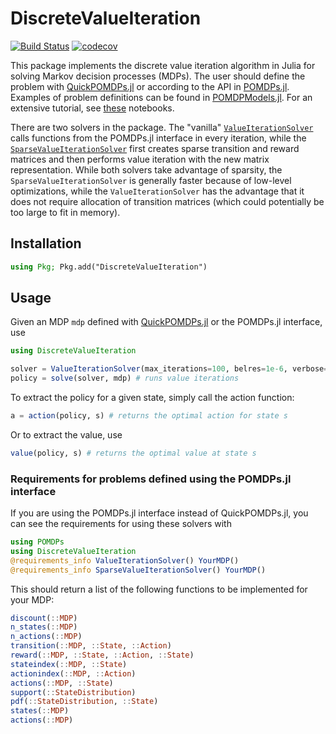 # DiscreteValueIteration

[![Build Status](https://travis-ci.org/JuliaPOMDP/DiscreteValueIteration.jl.svg?branch=master)](https://travis-ci.org/JuliaPOMDP/DiscreteValueIteration.jl)
[![codecov](https://codecov.io/github/JuliaPOMDP/DiscreteValueIteration.jl/branch/master/graph/badge.svg?token=Qcmkye6fB0)](https://codecov.io/github/JuliaPOMDP/DiscreteValueIteration.jl)

This package implements the discrete value iteration algorithm in Julia for solving Markov decision processes (MDPs).
The user should define the problem with [QuickPOMDPs.jl](https://github.com/JuliaPOMDP/QuickPOMDPs.jl) or according to the API in [POMDPs.jl](https://github.com/JuliaPOMDP/POMDPs.jl). Examples of
problem definitions can be found in [POMDPModels.jl](https://github.com/JuliaPOMDP/POMDPModels.jl). For an extensive tutorial, see [these](https://github.com/JuliaPOMDP/POMDPExamples.jl) notebooks.

There are two solvers in the package. The "vanilla" [`ValueIterationSolver`](src/vanilla.jl) calls functions from the POMDPs.jl interface in every iteration, while the [`SparseValueIterationSolver`](src/sparse.jl) first creates sparse transition and reward matrices and then performs value iteration with the new matrix representation. While both solvers take advantage of sparsity, the `SparseValueIterationSolver` is generally faster because of low-level optimizations, while the `ValueIterationSolver` has the advantage that it does not require allocation of transition matrices (which could potentially be too large to fit in memory).

## Installation

```julia
using Pkg; Pkg.add("DiscreteValueIteration")
```

## Usage

Given an MDP `mdp` defined with [QuickPOMDPs.jl](https://github.com/JuliaPOMDP/QuickPOMDPs.jl) or the POMDPs.jl interface, use 

```julia
using DiscreteValueIteration

solver = ValueIterationSolver(max_iterations=100, belres=1e-6, verbose=true) # creates the solver
policy = solve(solver, mdp) # runs value iterations
```
To extract the policy for a given state, simply call the action function:

```julia
a = action(policy, s) # returns the optimal action for state s
```

Or to extract the value, use
```julia
value(policy, s) # returns the optimal value at state s
```

### Requirements for problems defined using the POMDPs.jl interface

If you are using the POMDPs.jl interface instead of QuickPOMDPs.jl, you can see the requirements for using these solvers with

```julia
using POMDPs
using DiscreteValueIteration
@requirements_info ValueIterationSolver() YourMDP()
@requirements_info SparseValueIterationSolver() YourMDP()
```

This should return a list of the following functions to be implemented for your MDP:

```julia
discount(::MDP)
n_states(::MDP)
n_actions(::MDP)
transition(::MDP, ::State, ::Action)
reward(::MDP, ::State, ::Action, ::State)
stateindex(::MDP, ::State)
actionindex(::MDP, ::Action)
actions(::MDP, ::State)
support(::StateDistribution)
pdf(::StateDistribution, ::State)
states(::MDP)
actions(::MDP)
```
